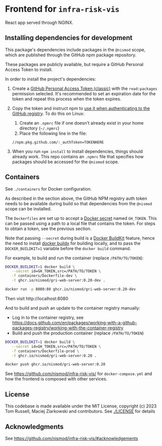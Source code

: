 # Frontend for `infra-risk-vis`

React app served through NGINX.

## Installing dependencies for development

This package's dependencies include packages in the `@nismod` scope, which are published through the GitHub npm package repository.

These packages are publicly available, but require a GitHub Personal Access Token to install.

In order to install the project's dependencies:

1. Create a [GitHub Personal Access Token (classic)](https://github.com/settings/tokens/new) with the `read:packages` permission selected. It's recommended to set an expiration date for the token and repeat this process when the token expires.
2. Copy the token and instruct npm to [use it when authenticating to the GitHub registry](https://docs.github.com/en/packages/working-with-a-github-packages-registry/working-with-the-npm-registry#authenticating-with-a-personal-access-token). To do this on Linux:

   1. Create an `.npmrc` file if one doesn't already exist in your home directory (`~/.npmrc`)
   2. Place the following line in the file:

   ```
   //npm.pkg.github.com/:_authToken=TOKENHERE
   ```

3. When you run `npm install` to install dependencies, things should already work. This repo contains an `.npmrc` file that specifies how packages should be accessed for the `@nismod` scope.

## Containers

See `./containers` for Docker configuration.

As described in the section above, the GitHub NPM registry auth token needs to be available during build so that dependencies from the `@nismod` scope can be installed.

The `Dockerfiles` are set up to accept a [Docker secret](https://docs.docker.com/engine/swarm/secrets/) named `GH_TOKEN`. This can be passed using a path to a local file that contains the token. For steps to obtain a token, see the previous section.

Note that passing `--secret` during build is a [Docker BuildKit](https://docs.docker.com/build/buildkit/) feature, hence the need to install [docker buildx](https://github.com/docker/buildx) for building locally, and to pass the `DOCKER_BUILDKIT=1` variable before the `docker build` command.

For example, to build and run the container (replace `/PATH/TO/TOKEN`):

```bash
DOCKER_BUILDKIT=1 docker build \
   --secret id=GH_TOKEN,src=/PATH/TO/TOKEN \
   -f containers/Dockerfile-dev \
   -t ghcr.io/nismod/gri-web-server:0.20-dev .

docker run -p 8080:80 ghcr.io/nismod/gri-web-server:0.20-dev
```

Then visit http://localhost:8080

And to build and push an update to the container registry manually:

- Log in to the container registry, see https://docs.github.com/en/packages/working-with-a-github-packages-registry/working-with-the-container-registry
- Build and push the production container (replace `/PATH/TO/TOKEN`)

```bash
DOCKER_BUILDKIT=1 docker build \
   --secret id=GH_TOKEN,src=/PATH/TO/TOKEN \
   -f containers/Dockerfile-prod \
   -t ghcr.io/nismod/gri-web-server:0.20 .

docker push ghcr.io/nismod/gri-web-server:0.20
```

See https://github.com/nismod/infra-risk-vis/ for `docker-compose.yml` and how the frontend
is composed with other services.

## License

This codebase is made available under the MIT License, copyright (c) 2023 Tom
Russell, Maciej Ziarkowski and contributors. See [./LICENSE](./LICENSE) for details

## Acknowledgments

See https://github.com/nismod/infra-risk-vis/#acknowledgements
